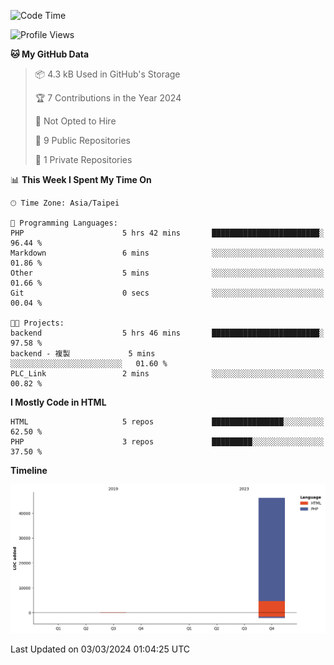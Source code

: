 <!--START_SECTION:waka-->
![Code Time](http://img.shields.io/badge/Code%20Time-187%20hrs%2038%20mins-blue)

![Profile Views](http://img.shields.io/badge/Profile%20Views-0-blue)

**🐱 My GitHub Data** 

> 📦 4.3 kB Used in GitHub's Storage 
 > 
> 🏆 7 Contributions in the Year 2024
 > 
> 🚫 Not Opted to Hire
 > 
> 📜 9 Public Repositories 
 > 
> 🔑 1 Private Repositories 
 > 
📊 **This Week I Spent My Time On** 

```text
🕑︎ Time Zone: Asia/Taipei

💬 Programming Languages: 
PHP                      5 hrs 42 mins       ████████████████████████░   96.44 % 
Markdown                 6 mins              ░░░░░░░░░░░░░░░░░░░░░░░░░   01.86 % 
Other                    5 mins              ░░░░░░░░░░░░░░░░░░░░░░░░░   01.66 % 
Git                      0 secs              ░░░░░░░░░░░░░░░░░░░░░░░░░   00.04 % 

🐱‍💻 Projects: 
backend                  5 hrs 46 mins       ████████████████████████░   97.58 % 
backend - 複製             5 mins              ░░░░░░░░░░░░░░░░░░░░░░░░░   01.60 % 
PLC_Link                 2 mins              ░░░░░░░░░░░░░░░░░░░░░░░░░   00.82 % 
```

**I Mostly Code in HTML** 

```text
HTML                     5 repos             ████████████████░░░░░░░░░   62.50 % 
PHP                      3 repos             █████████░░░░░░░░░░░░░░░░   37.50 % 
```



**Timeline**

![Lines of Code chart](https://raw.githubusercontent.com/benson828/benson828/main/assets/bar_graph.png)


 Last Updated on 03/03/2024 01:04:25 UTC
<!--END_SECTION:waka-->
